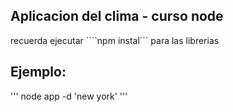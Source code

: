 ## Aplicacion del clima - curso node

recuerda ejecutar ````npm instal``` para las librerias

## Ejemplo:
'''
node app -d 'new york'
'''